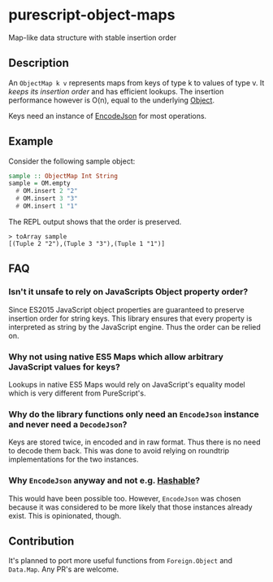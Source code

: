 # purescript-object-maps

Map-like data structure with stable insertion order

## Description

An `ObjectMap k v` represents maps from keys of type k to values of type v. It _keeps its insertion order_ and has efficient lookups. The insertion performance however is O(n), equal to the underlying [Object](https://pursuit.purescript.org/packages/purescript-foreign-object).

Keys need an instance of [EncodeJson](https://pursuit.purescript.org/packages/purescript-argonaut-codecs/docs/Data.Argonaut.Encode.Class#t:EncodeJson) for most operations.

## Example

Consider the following sample object:

```hs
sample :: ObjectMap Int String
sample = OM.empty
  # OM.insert 2 "2"
  # OM.insert 3 "3"
  # OM.insert 1 "1"
```

The REPL output shows that the order is preserved.
```
> toArray sample  
[(Tuple 2 "2"),(Tuple 3 "3"),(Tuple 1 "1")]
```

## FAQ

### Isn't it unsafe to rely on JavaScripts Object property order?

Since ES2015 JavaScript object properties are guaranteed to preserve insertion order for string keys. This library ensures that every property is interpreted as string by the JavaScript engine. Thus the order can be relied on.


### Why not using native ES5 Maps which allow arbitrary JavaScript values for keys?
Lookups in native ES5 Maps would rely on JavaScript's equality model which is very different from PureScript's.


### Why do the library functions only need an `EncodeJson` instance and never need a `DecodeJson`?
Keys are stored twice, in encoded and in raw format. Thus there is no need to decode them back. This was done to avoid relying on roundtrip implementations for the two instances.


### Why `EncodeJson` anyway and not e.g. [Hashable](https://pursuit.purescript.org/packages/purescript-unordered-collections/3.0.1/docs/Data.Hashable#t:Hashable)?
  This would have been possible too. However, `EncodeJson` was chosen because it was considered to be more likely that those instances already exist. This is opinionated, though.


## Contribution

It's planned to port more useful functions from `Foreign.Object` and `Data.Map`. Any PR's are welcome.
